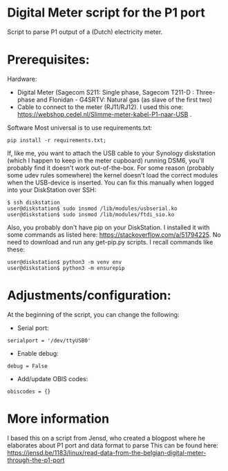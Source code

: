 # Digital Meter script for the P1 port
Script to parse P1 output of a (Dutch) electricity meter.

Prerequisites:
==============
Hardware:
- Digital Meter (Sagecom S211: Single phase, Sagecom T211-D : Three-phase and Flonidan - G4SRTV: Natural gas (as slave of the first two)
- Cable to connect to the meter (RJ11/RJ12). I used this one: https://webshop.cedel.nl/Slimme-meter-kabel-P1-naar-USB .

Software
Most universal is to use requirements.txt:
```
pip install -r requirements.txt;
```

If, like me, you want to attach the USB cable to your Synology diskstation (which I happen to keep in the meter cupboard) running DSM6, you'll probably find it doesn't work out-of-the-box. For some reason (probably some udev rules somewhere) the kernel doesn't load the correct modules when the USB-device is inserted. You can fix this manually when logged into your DiskStation over SSH:

```
$ ssh diskstation
user@diskstation$ sudo insmod /lib/modules/usbserial.ko
user@diskstation$ sudo insmod /lib/modules/ftdi_sio.ko

```
Also, you probably don't have pip on your DiskStation. I installed it with some commands as listed here: https://stackoverflow.com/a/51794225. No need to download and run any get-pip.py scripts. I recall commands like these:

```
user@diskstation$ python3 -m venv env
user@diskstation$ python3 -m ensurepip 
```

Adjustments/configuration:
==========================
At the beginning of the script, you can change the following:
- Serial port:
```
serialport = '/dev/ttyUSB0'
```
- Enable debug:
```
debug = False
```
- Add/update OBIS codes:
```
obiscodes = {}
```

More information
================
I based this on a script from Jensd, who created a blogpost where he elaborates about P1 port and data format to parse
This can be found here: https://jensd.be/1183/linux/read-data-from-the-belgian-digital-meter-through-the-p1-port
